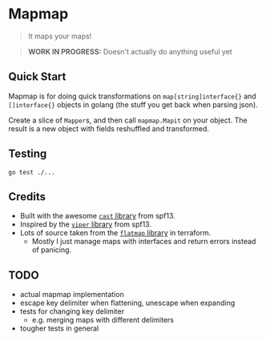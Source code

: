# Mapmap

> It maps your maps!

> **WORK IN PROGRESS:** Doesn't actually do anything useful yet

## Quick Start

Mapmap is for doing quick transformations on `map[string]interface{}` and `[]interface{}` objects in golang (the stuff you get back when parsing json).

Create a slice of `Mapper`s, and then call `mapmap.Mapit` on your object.  The result is a new object with fields reshuffled and transformed.

## Testing

    go test ./...

## Credits

* Built with the awesome [`cast` library](https://github.com/spf13/cast) from spf13. 
* Inspired by the [`viper` library](https://github.com/spf13/cast) from spf13.
* Lots of source taken from the [`flatmap` library](https://github.com/hashicorp/terraform/blob/master/flatmap/flatten.go) in terraform.
    * Mostly I just manage maps with interfaces and return errors instead of panicing.

## TODO

* actual mapmap implementation
* escape key delimiter when flattening, unescape when expanding
* tests for changing key delimiter
    * e.g. merging maps with different delimiters
* tougher tests in general
